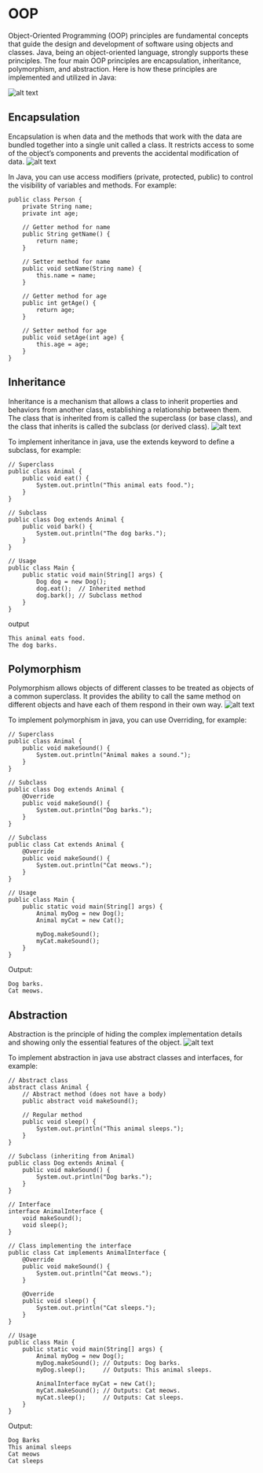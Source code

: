 # OOP

Object-Oriented Programming (OOP) principles are fundamental concepts that guide the design and development of software using objects and classes. Java, being an object-oriented language, strongly supports these principles. The four main OOP principles are encapsulation, inheritance, polymorphism, and abstraction. Here is how these principles are implemented and utilized in Java:

![alt text](https://github.com/Zaniiiii/Fpt-Assignment1/blob/main/Assignment2/images/oop.png?raw=true)

## Encapsulation

Encapsulation is when data and the methods that work with the data are bundled together into a single unit called a class. It restricts access to some of the object’s components and prevents the accidental modification of data.
![alt text](https://github.com/Zaniiiii/Fpt-Assignment1/blob/main/Assignment2/images/encapsulation.png?raw=true)

In Java, you can use access modifiers (private, protected, public) to control the visibility of variables and methods. For example:
```
public class Person {
    private String name;
    private int age;

    // Getter method for name
    public String getName() {
        return name;
    }

    // Setter method for name
    public void setName(String name) {
        this.name = name;
    }

    // Getter method for age
    public int getAge() {
        return age;
    }

    // Setter method for age
    public void setAge(int age) {
        this.age = age;
    }
}
```

## Inheritance
Inheritance is a mechanism that allows a class to inherit properties and behaviors from another class, establishing a relationship between them. The class that is inherited from is called the superclass (or base class), and the class that inherits is called the subclass (or derived class).
![alt text](https://github.com/Zaniiiii/Fpt-Assignment1/blob/main/Assignment2/images/inheritance.png?raw=true)

To implement inheritance in java, use the extends keyword to define a subclass, for example:
```
// Superclass
public class Animal {
    public void eat() {
        System.out.println("This animal eats food.");
    }
}

// Subclass
public class Dog extends Animal {
    public void bark() {
        System.out.println("The dog barks.");
    }
}

// Usage
public class Main {
    public static void main(String[] args) {
        Dog dog = new Dog();
        dog.eat();  // Inherited method
        dog.bark(); // Subclass method
    }
}
```
output
```
This animal eats food.
The dog barks.
```

## Polymorphism
Polymorphism allows objects of different classes to be treated as objects of a common superclass. It provides the ability to call the same method on different objects and have each of them respond in their own way.
![alt text](https://github.com/Zaniiiii/Fpt-Assignment1/blob/main/Assignment2/images/polymorphism.png?raw=true)

To implement polymorphism in java, you can use Overriding, for example:
```
// Superclass
public class Animal {
    public void makeSound() {
        System.out.println("Animal makes a sound.");
    }
}

// Subclass
public class Dog extends Animal {
    @Override
    public void makeSound() {
        System.out.println("Dog barks.");
    }
}

// Subclass
public class Cat extends Animal {
    @Override
    public void makeSound() {
        System.out.println("Cat meows.");
    }
}

// Usage
public class Main {
    public static void main(String[] args) {
        Animal myDog = new Dog();
        Animal myCat = new Cat();
        
        myDog.makeSound();
        myCat.makeSound();
    }
}
```
Output:
```
Dog barks.
Cat meows.
```

## Abstraction
Abstraction is the principle of hiding the complex implementation details and showing only the essential features of the object.
![alt text](https://github.com/Zaniiiii/Fpt-Assignment1/blob/main/Assignment2/images/abstraction.png?raw=true)

To implement abstraction in java use abstract classes and interfaces, for example:
```
// Abstract class
abstract class Animal {
    // Abstract method (does not have a body)
    public abstract void makeSound();

    // Regular method
    public void sleep() {
        System.out.println("This animal sleeps.");
    }
}

// Subclass (inheriting from Animal)
public class Dog extends Animal {
    public void makeSound() {
        System.out.println("Dog barks.");
    }
}

// Interface
interface AnimalInterface {
    void makeSound();
    void sleep();
}

// Class implementing the interface
public class Cat implements AnimalInterface {
    @Override
    public void makeSound() {
        System.out.println("Cat meows.");
    }

    @Override
    public void sleep() {
        System.out.println("Cat sleeps.");
    }
}

// Usage
public class Main {
    public static void main(String[] args) {
        Animal myDog = new Dog();
        myDog.makeSound(); // Outputs: Dog barks.
        myDog.sleep();     // Outputs: This animal sleeps.

        AnimalInterface myCat = new Cat();
        myCat.makeSound(); // Outputs: Cat meows.
        myCat.sleep();     // Outputs: Cat sleeps.
    }
}
```
Output:
```
Dog Barks
This animal sleeps
Cat meows
Cat sleeps
```

